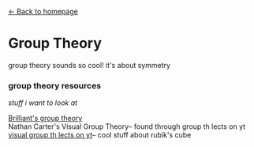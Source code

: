 [← Back to homepage](/blog)
# Group Theory
group theory sounds so cool! it's about symmetry
### group theory resources 
*stuff i want to look at*

[Brilliant's group theory](https://brilliant.org/wiki/group-theory-introduction/)  
Nathan Carter's Visual Group Theory– found through group th lects on yt  
[visual group th lects on yt](https://youtube.com/playlist?list=PLwV-9DG53NDxU337smpTwm6sef4x-SCLv)– cool stuff about rubik's cube  
